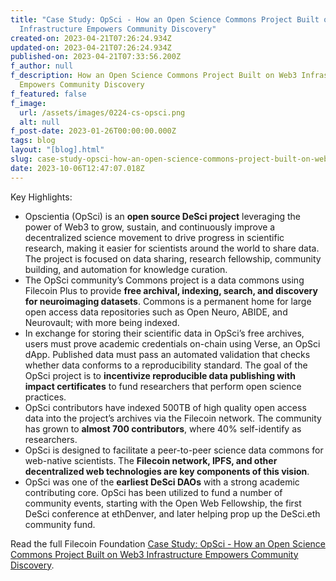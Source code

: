 ```yaml
---
title: "Case Study: OpSci - How an Open Science Commons Project Built on Web3
  Infrastructure Empowers Community Discovery"
created-on: 2023-04-21T07:26:24.934Z
updated-on: 2023-04-21T07:26:24.934Z
published-on: 2023-04-21T07:33:56.200Z
f_author: null
f_description: How an Open Science Commons Project Built on Web3 Infrastructure
  Empowers Community Discovery
f_featured: false
f_image:
  url: /assets/images/0224-cs-opsci.png
  alt: null
f_post-date: 2023-01-26T00:00:00.000Z
tags: blog
layout: "[blog].html"
slug: case-study-opsci-how-an-open-science-commons-project-built-on-web3-infrastructure-empowers-community-discovery
date: 2023-10-06T12:47:07.018Z
---
```


Key Highlights:

*   Opscientia (OpSci) is an **open source DeSci project** leveraging the power of Web3 to grow, sustain, and continuously improve a decentralized science movement to drive progress in scientific research, making it easier for scientists around the world to share data. The project is focused on data sharing, research fellowship, community building, and automation for knowledge curation.
*   The OpSci community’s Commons project is a data commons using Filecoin Plus to provide **free archival, indexing, search, and discovery for neuroimaging datasets**. Commons is a permanent home for large open access data repositories such as Open Neuro, ABIDE, and Neurovault; with more being indexed.
*   In exchange for storing their scientific data in OpSci’s free archives, users must prove academic credentials on-chain using Verse, an OpSci dApp. Published data must pass an automated validation that checks whether data conforms to a reproducibility standard. The goal of the OpSci project is to **incentivize reproducible data publishing with impact certificates** to fund researchers that perform open science practices.
*   OpSci contributors have indexed 500TB of high quality open access data into the project’s archives via the Filecoin network. The community has grown to **almost 700 contributors**, where 40% self-identify as researchers.
*   OpSci is designed to facilitate a peer-to-peer science data commons for web-native scientists. The **Filecoin network, IPFS, and other decentralized web technologies are key components of this vision**.
*   OpSci was one of the **earliest DeSci DAOs** with a strong academic contributing core. OpSci has been utilized to fund a number of community events, starting with the Open Web Fellowship, the first DeSci conference at ethDenver, and later helping prop up the DeSci.eth community fund.

Read the full Filecoin Foundation [Case Study: OpSci - How an Open Science Commons Project Built on Web3 Infrastructure Empowers Community Discovery](https://fil-foundation.on.fleek.co/hosting/OpSci-CaseStudy.pdf).

